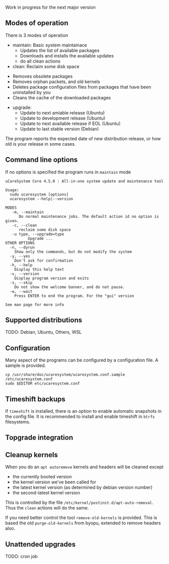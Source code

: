 Work in progress for the next major version

## Modes of operation
There is 3 modes of operation

* maintain: Basic system maintainace
  - Updates the list of available packages
  - Downloads and installs the available updates
  - do all clean actions
 * clean: Reclaim some disk space
  - Removes obsolete packages
  - Removes orphan packets, and old kernels
  - Deletes package configuration files from packages that have been uninstalled by you
  - Cleans the cache of the downloaded packages
* upgrade: 
  - Update to next amiable release (Ubuntu)
  - Update to development release (Ubuntu)
  - Update to next available release if EOL (Ubuntu)
  - Update to last stable version (Debian)

The program reports the expected date of new distribution release, or how old is your release in some cases. 

## Command line options
If no options is specified the program runs in `maintain` mode

    uCareSystem Core 4.5.0 : All-in-one system update and maintenance tool
    
    Usage:
      sudo ucaresystem [options]
      ucaresystem --help|--version
    
    MODES
       -m, --maintain
          Do normal maintenance jobs. The default action id no option is given.
       -c, --clean
          reclaim some disk space
       -u type, --upgrade=type
              Upgrade ...
    OTHER OPTIONS
      -n, --dyrun
        Show only the commands, but do not modify the system
      -y, --yes
        Don't ask for confirmation
      -h, --help
        Display this help text
      -v, --version
        Display program version and exits
      -s, --skip
        Do not show the welcome banner, and do not pause.
      -w, --wait
        Press ENTER to end the program. For the "gui" version
    
    See man page for more info



## Supported distributions
TODO: Debian, Ubuntu, Others, WSL

## Configuration
Many aspect of the programs can be configured by a configuration file. A sample is provided.

    cp /usr/share/doc/ucaresystem/ucaresystem.conf.sample /etc/ucaresystem.conf
    sudo $EDITOR etc/ucaresystem.conf

## Timeshift backups
If `timeshift` is installed, there is an option 
to enable automatic snapshots in the config file.
It is recommended to install and enable timeshift in `btrfs` filesystems. 
  
## Topgrade integration

## Cleanup kernels
When you do an `apt autoremove` kernels and headers will be cleaned except 
- the currently booted version
- the kernel version we've been called for
- the latest kernel version (as determined by debian version number)
- the second-latest kernel version
 
This is controlled by the file `/etc/kernel/postinst.d/apt-auto-removal`. 
Thus the `clean` actions will do the same.

If you need better control the tool `remove-old-kernels` is provided. 
This is based the old  `purge-old-kernels` from byopu, extended to remove headers also.

## Unattended upgrades
TODO: cron job  
